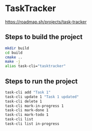# TaskTracker

https://roadmap.sh/projects/task-tracker

## Steps to build the project

```bash
mkdir build
cd build
cmake ..
make -j
alias task-cli="tasktracker"
```

## Steps to run the project

```bash
task-cli add "Task 1"
task-cli update 1 "Task 1 updated"
task-cli delete 1
task-cli mark-in-progress 1
task-cli mark-done 1
task-cli mark-todo 1
task-cli list
task-cli list in-progress
```